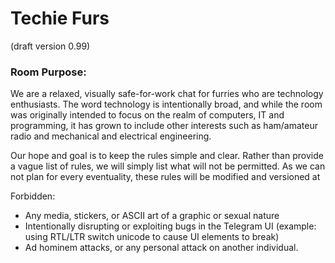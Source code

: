 # Techie Furs  
(draft version 0.99)  
### Room Purpose:
We are a relaxed, visually safe-for-work chat for furries who are technology enthusiasts. The word technology is intentionally broad, and while the room was originally intended to focus on the realm of computers, IT and programming, it has grown to include other interests such as ham/amateur radio and mechanical and electrical engineering.

Our hope and goal is to keep the rules simple and clear. Rather than provide a vague list of rules, we will simply list what will not be permitted. As we can not plan for every eventuality, these rules will be modified and versioned at 

Forbidden:
- Any media, stickers, or ASCII art of a graphic or sexual nature
- Intentionally disrupting or exploiting bugs in the Telegram UI (example: using RTL/LTR switch unicode to cause UI elements to break)
- Ad hominem attacks, or any personal attack on another individual.
